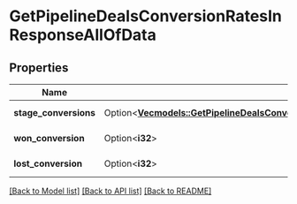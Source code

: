 # GetPipelineDealsConversionRatesInResponseAllOfData

## Properties

Name | Type | Description | Notes
------------ | ------------- | ------------- | -------------
**stage_conversions** | Option<[**Vec<models::GetPipelineDealsConversionRatesInResponseAllOfDataStageConversionsInner>**](GetPipelineDealsConversionRatesInResponse_allOf_data_stage_conversions_inner.md)> | The stage conversions | [optional]
**won_conversion** | Option<**i32**> | The won conversion | [optional]
**lost_conversion** | Option<**i32**> | The lost conversion | [optional]

[[Back to Model list]](../README.md#documentation-for-models) [[Back to API list]](../README.md#documentation-for-api-endpoints) [[Back to README]](../README.md)


